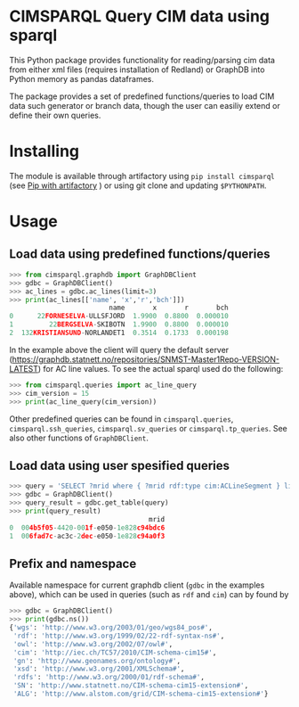 # CIMSPARQL Query CIM data using sparql

This Python package provides functionality for reading/parsing cim
data from either xml files (requires installation of Redland) or
GraphDB into Python memory as pandas dataframes.

The package provides a set of predefined functions/queries to load CIM
data such generator or branch data, though the user can easiliy extend
or define their own queries.

# Installing

The module is available through artifactory using `pip install
cimsparql` (see [Pip with
artifactory](https://wiki.statnett.no/display/DATASCIENCE/Setting+up+certificates+and+artifactory)
) or using git clone and updating `$PYTHONPATH`.

# Usage


## Load data using predefined functions/queries
```python
>>> from cimsparql.graphdb import GraphDBClient
>>> gdbc = GraphDBClient()
>>> ac_lines = gdbc.ac_lines(limit=3)
>>> print(ac_lines[['name', 'x','r','bch']])
                         name       x       r       bch
0      22FORNESELVA-ULLSFJORD  1.9900  0.8800  0.000010
1         22BERGSELVA-SKIBOTN  1.9900  0.8800  0.000010
2  132KRISTIANSUND-NORLANDET1  0.3514  0.1733  0.000198
```

In the example above the client will query the default server
(https://graphdb.statnett.no/repositories/SNMST-Master1Repo-VERSION-LATEST)
for AC line values. To see the actual sparql used do the following:
```python
>>> from cimsparql.queries import ac_line_query
>>> cim_version = 15
>>> print(ac_line_query(cim_version))
```

Other predefined queries can be found in `cimsparql.queries`,
`cimsparql.ssh_queries`, `cimsparql.sv_queries` or
`cimsparql.tp_queries`. See also other functions of `GraphDBClient`.

## Load data using user spesified queries


```python
>>> query = 'SELECT ?mrid where { ?mrid rdf:type cim:ACLineSegment } limit 2'
>>> gdbc = GraphDBClient()
>>> query_result = gdbc.get_table(query)
>>> print(query_result)
                                   mrid
0  004b5f05-4420-001f-e050-1e828c94bdc6
1  006fad7c-ac3c-2dec-e050-1e828c94a0f3
```

## Prefix and namespace

Available namespace for current graphdb client (`gdbc` in the examples
above), which can be used in queries (such as `rdf` and `cim`) can by found by

```python
>>> gdbc = GraphDBClient()
>>> print(gdbc.ns())
{'wgs': 'http://www.w3.org/2003/01/geo/wgs84_pos#',
 'rdf': 'http://www.w3.org/1999/02/22-rdf-syntax-ns#',
 'owl': 'http://www.w3.org/2002/07/owl#',
 'cim': 'http://iec.ch/TC57/2010/CIM-schema-cim15#',
 'gn': 'http://www.geonames.org/ontology#',
 'xsd': 'http://www.w3.org/2001/XMLSchema#',
 'rdfs': 'http://www.w3.org/2000/01/rdf-schema#',
 'SN': 'http://www.statnett.no/CIM-schema-cim15-extension#',
 'ALG': 'http://www.alstom.com/grid/CIM-schema-cim15-extension#'}
```
